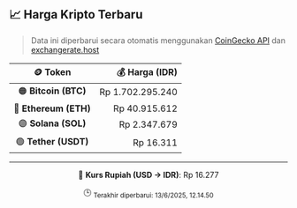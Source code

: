 

<!-- HARGA_KRIPTO -->
## 📈 Harga Kripto Terbaru

> Data ini diperbarui secara otomatis menggunakan [CoinGecko API](https://www.coingecko.com/) dan [exchangerate.host](https://exchangerate.host/)

<div align="center">

| 🪙 Token | 💰 Harga (IDR) |
|:------:|---------------:|
| 🟠 **Bitcoin (BTC)**   | Rp 1.702.295.240 |
| 🔵 **Ethereum (ETH)**  | Rp 40.915.612 |
| 🟣 **Solana (SOL)**    | Rp 2.347.679 |
| 🟢 **Tether (USDT)**   | Rp 16.311 |

---

💱 **Kurs Rupiah (USD → IDR)**: Rp 16.277

🕒 <sub>Terakhir diperbarui: 13/6/2025, 12.14.50</sub>

</div>
<!-- /HARGA_KRIPTO -->